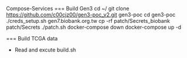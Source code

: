Compose-Services
=== Build Gen3
cd ~/
git clone https://github.com/c00cjz00/gen3-poc_v2.git gen3-poc
cd gen3-poc
./creds_setup.sh gen7.biobank.org.tw
cp -rf patch/Secrets_biobank patch/Secrets
./patch.sh
docker-compose down
docker-compose up -d

=== Build TCGA data
* Read and excute build.sh



